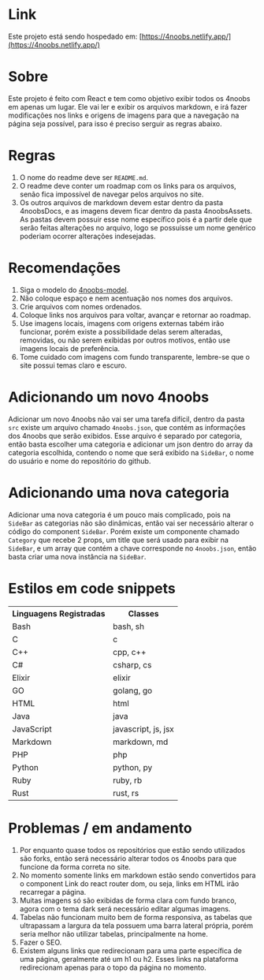 # Link

Este projeto está sendo hospedado em: [https://4noobs.netlify.app/](https://4noobs.netlify.app/)

# Sobre

Este projeto é feito com React e tem como objetivo exibir todos os 4noobs em apenas um lugar. Ele vai ler e exibir os arquivos markdown, e irá fazer modificações nos links e origens de imagens para que a navegação na página seja possível, para isso é preciso serguir as regras abaixo.

# Regras

1. O nome do readme deve ser `README.md`.
2. O readme deve conter um roadmap com os links para os arquivos, senão fica impossível de navegar pelos arquivos no site.
3. Os outros arquivos de markdown devem estar dentro da pasta 4noobsDocs, e as imagens devem ficar dentro da pasta 4noobsAssets. As pastas devem possuir esse nome específico pois é a partir dele que serão feitas alterações no arquivo, logo se possuisse um nome genérico poderiam ocorrer alterações indesejadas.

# Recomendações

1. Siga o modelo do [4noobs-model](https://github.com/danilomacb/4noobs-model).
2. Não coloque espaço e nem acentuação nos nomes dos arquivos.
3. Crie arquivos com nomes ordenados.
4. Coloque links nos arquivos para voltar, avançar e retornar ao roadmap.
5. Use imagens locais, imagens com origens externas tabém irão funcionar, porém existe a possibilidade delas serem alteradas, removidas, ou não serem exibidas por outros motivos, então use imagens locais de preferência.
6. Tome cuidado com imagens com fundo transparente, lembre-se que o site possui temas claro e escuro.

# Adicionando um novo 4noobs

Adicionar um novo 4noobs não vai ser uma tarefa difícil, dentro da pasta `src` existe um arquivo chamado `4noobs.json`, que contém as informações dos 4noobs que serão exibidos. Esse arquivo é separado por categoria, então basta escolher uma categoria e adicionar um json dentro do array da categoria escolhida, contendo o nome que será exibido na `SideBar`, o nome do usuário e nome do repositório do github.

# Adicionando uma nova categoria

Adicionar uma nova categoria é um pouco mais complicado, pois na `SideBar` as categorias não são dinâmicas, então vai ser necessário alterar o código do component `SideBar`. Porém existe um componente chamado `Category` que recebe 2 props, um title que será usado para exibir na `SideBar`, e um array que contém a chave corresponde no `4noobs.json`, então basta criar uma nova instância na `SideBar`.

# Estilos em code snippets

<table>
  <tr>
    <th>Linguagens Registradas</th>
    <th>Classes</th>
  </tr>
  <tr>
    <td>Bash</td>
    <td>bash, sh</td>
  </tr>
  <tr>
    <td>C</td>
    <td>c</td>
  </tr>
  <tr>
    <td>C++</td>
    <td>cpp, c++</td>
  </tr>
  <tr>
    <td>C#</td>
    <td>csharp, cs</td>
  </tr>
  <tr>
    <td>Elixir</td>
    <td>elixir</td>
  </tr>
  <tr>
    <td>GO</td>
    <td>golang, go</td>
  </tr>
  <tr>
    <td>HTML</td>
    <td>html</td>
  </tr>
  <tr>
    <td>Java</td>
    <td>java</td>
  </tr>
  <tr>
    <td>JavaScript</td>
    <td>javascript, js, jsx</td>
  </tr>
  <tr>
    <td>Markdown</td>
    <td>markdown, md</td>
  </tr>
  <tr>
    <td>PHP</td>
    <td>php</td>
  </tr>
  <tr>
    <td>Python</td>
    <td>python, py</td>
  </tr>
  <tr>
    <td>Ruby</td>
    <td>ruby, rb</td>
  </tr>
  <tr>
    <td>Rust</td>
    <td>rust, rs</td>
  </tr>
</table>

# Problemas / em andamento

1. Por enquanto quase todos os repositórios que estão sendo utilizados são forks, então será necessário alterar todos os 4noobs para que funcione da forma correta no site.
2. No momento somente links em markdown estão sendo convertidos para o component Link do react router dom, ou seja, links em HTML irão recarregar a página.
3. Muitas imagens só são exibidas de forma clara com fundo branco, agora com o tema dark será necessário editar algumas imagens.
4. Tabelas não funcionam muito bem de forma responsiva, as tabelas que ultrapassam a largura da tela possuem uma barra lateral própria, porém seria melhor não utilizar tabelas, principalmente na home.
5. Fazer o SEO.
6. Existem alguns links que redirecionam para uma parte específica de uma página, geralmente até um h1 ou h2. Esses links na plataforma redirecionam apenas para o topo da página no momento.

